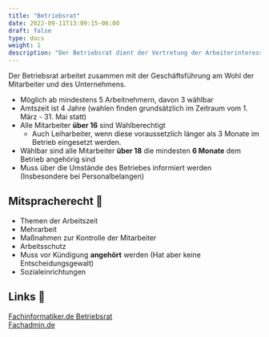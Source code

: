 ```yaml
---
title: "Betriebsrat"
date: 2022-09-11T13:09:15-06:00
draft: false
type: docs
weight: 1
description: "Der Betriebsrat dient der Vertretung der Arbeiterinteressen im Betrieb. Er ist ein Mittel der Gesetzgebung. So können die Arbeiter auf den Arbeitgeber einwirken."
---
```

  
Der Betriebsrat arbeitet zusammen mit der Geschäftsführung am Wohl der Mitarbeiter und des Unternehmens.

- Möglich ab mindestens 5 Arbeitnehmern, davon 3 wählbar
- Amtszeit ist 4 Jahre (wahlen finden grundsätzlich im Zeitraum vom 1. März - 31. Mai statt)
- Alle Mitarbeiter **über 16** sind Wahlberechtigt
    - Auch Leiharbeiter, wenn diese voraussetzlich länger als 3 Monate im Betrieb eingesetzt werden.
- Wählbar sind alle Mitarbeiter **über 18** die mindesten **6 Monate** dem Betrieb angehörig sind
- Muss über die Umstände des Betriebes informiert werden (Insbesondere bei Personalbelangen)

## Mitspracherecht 📜

- Themen der Arbeitszeit
- Mehrarbeit
- Maßnahmen zur Kontrolle der Mitarbeiter
- Arbeitsschutz
- Muss vor Kündigung **angehört** werden (Hat aber keine Entscheidungsgewalt)
- Sozialeinrichtungen

## Links 🔗

[Fachinformatiker.de Betriebsrat](https://www.fachinformatiker.de/topic/44291-betriebsrat/)  
[Fachadmin.de](https://fachadmin.de/index.html@p=237.html)  
